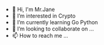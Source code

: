 - 👋 Hi, I'm Mr.Jane 
- 👀 I’m interested in Crypto
- 🌱 I’m currently learning Go Python 
- 💞️ I’m looking to collaborate on ...
- 📫 How to reach me ...

<!---
anatsrii/anatsrii is a ✨ special ✨ repository because its `README.md` (this file) appears on your GitHub profile.
You can click the Preview link to take a look at your changes.
--->
